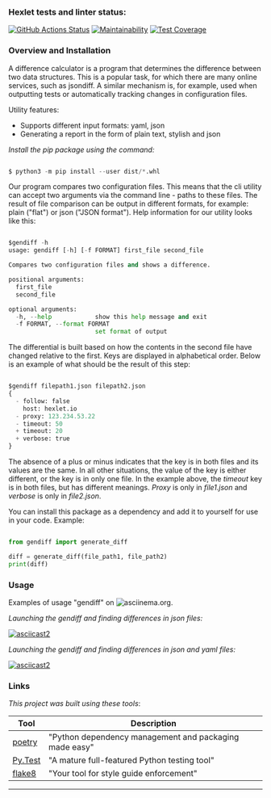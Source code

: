 ### Hexlet tests and linter status:

[![GitHub Actions Status](https://github.com/RustSaf/python-project-50/actions/workflows/hexlet-check.yml/badge.svg)](https://github.com/RustSaf/python-project-50/actions)
[![Maintainability](https://api.codeclimate.com/v1/badges/2970babfb69a24ebb786/maintainability)](https://codeclimate.com/github/RustSaf/python-project-50/maintainability)
[![Test Coverage](https://api.codeclimate.com/v1/badges/2970babfb69a24ebb786/test_coverage)](https://codeclimate.com/github/RustSaf/python-project-50/test_coverage)

### Overview and Installation

A difference calculator is a program that determines the difference between two data structures. This is a popular task, 
for which there are many online services, such as jsondiff. A similar mechanism is, for example, used when outputting 
tests or automatically tracking changes in configuration files.

Utility features:

   * Supports different input formats: yaml, json
   * Generating a report in the form of plain text, stylish and json



_Install the pip package using the command:_

```python

$ python3 -m pip install --user dist/*.whl

```


Our program compares two configuration files. This means that the cli utility can accept two arguments via the command line - 
paths to these files. The result of file comparison can be output in different formats, for example: plain ("flat") or json 
("JSON format"). Help information for our utility looks like this:

```python

$gendiff -h
usage: gendiff [-h] [-f FORMAT] first_file second_file

Compares two configuration files and shows a difference.

positional arguments:
  first_file
  second_file

optional arguments:
  -h, --help            show this help message and exit
  -f FORMAT, --format FORMAT
                        set format of output

```

The differential is built based on how the contents in the second file have changed relative to the first. Keys are displayed in 
alphabetical order. Below is an example of what should be the result of this step:

```python

$gendiff filepath1.json filepath2.json
{
  - follow: false
    host: hexlet.io
  - proxy: 123.234.53.22
  - timeout: 50
  + timeout: 20
  + verbose: true
}

```


The absence of a plus or minus indicates that the key is in both files and its values ​​are the same. In all other situations, 
the value of the key is either different, or the key is in only one file. In the example above, the _timeout_ key is in both files, 
but has different meanings. _Proxy_ is only in _file1.json_ and _verbose_ is only in _file2.json_.


You can install this package as a dependency and add it to yourself for use in your code. 
Example:

```python

from gendiff import generate_diff

diff = generate_diff(file_path1, file_path2)
print(diff)

```


### Usage

Examples of usage "gendiff" on ![asciinema.org](https://asciinema.org).


_Launching the gendiff and finding differences in json files:_

[![asciicast2](https://asciinema.org/a/qbOmbJ1bQ4UyNXGwZPaC18w1P.png)](https://asciinema.org/a/qbOmbJ1bQ4UyNXGwZPaC18w1P)

_Launching the gendiff and finding differences in json and yaml files:_

[![asciicast2](https://asciinema.org/a/rVkwHmakVdDJLWv8dI9M5ji3V.png)](https://asciinema.org/a/rVkwHmakVdDJLWv8dI9M5ji3V)


### Links

_This project was built using these tools_:

| Tool                                                                        | Description                                             |
|-----------------------------------------------------------------------------|---------------------------------------------------------|
| [poetry](https://python-poetry.org/)                                        | "Python dependency management and packaging made easy"  |
| [Py.Test](https://pytest.org/)                                              | "A mature full-featured Python testing tool"            |
| [flake8](https://flake8.pycqa.org/)                                         | "Your tool for style guide enforcement"                 |

---
